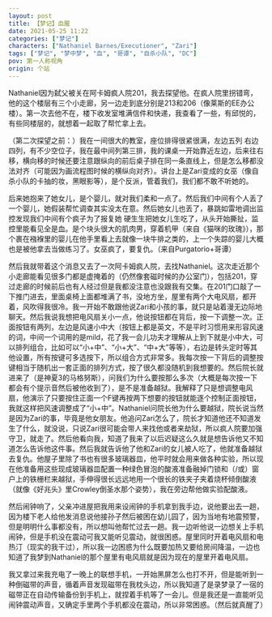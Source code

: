 ```yaml
---
layout: post
title: 【梦记】血腥
date: 2021-05-25 11:22
categories: ["梦记"]
characters: ["Nathaniel Barnes/Executioner", "Zari"]
tags: ["梦记", "梦中梦", "血", "哥谭", "自杀小队", "DC"]
pov: 第一人称视角
origin: 个站
---
```


Nathaniel因为弑父被关在阿卡姆疯人院201，我去探望他。在疯人院里拐错弯，他的这个楼层有三个小走廊，另一边走到底分别是213和206（像莱斯的EE办公楼）。第一次去他不在，楼下收发室堆满信件和快递，我查看了一些，有邱悦的，有些同楼层的，就想着一起取了帮忙拿上去。

（第二次探望之前：）我在一间很大的教室，座位排得很紧很满，左边五列 右边四列，有不少空位子，我在最中间列第三排，我的课桌一开始靠近左边，后来往右移，横向移的时候还要注意跟纵向的前后桌子排在同一条直线上，但是怎么移都没法对齐（可能因为画流程图时候的横纵向对齐）。讲台上是Zari变成的女巫（像自杀小队的卡抽的妆，黑眼影等），是个反派，管着我们，我们都不敢不听她的。

后来她抱来了她女儿，是个婴儿，就对我们柔和一点了。然后我们中间有个人丢了一个婴儿，她假装帮忙调查其实没太在意。然后她女儿也丢了，暴跳如雷地调出监控发现我们中间有个疯子为了报复她 硬生生把她女儿生吃了，从头开始撕扯，监控里能看见全是血。是个块头很大的肌肉男，穿着机甲（来自《猫咪的玫瑰》），那个裹在襁褓里的婴儿在他手里看上去就像一块牛排之类的，上一个失踪的婴儿大概也是被他拿去当做练习了。女巫疯了，要复仇。（来自Purgatorio+哥谭）

然后我就带着这个消息又去了一次阿卡姆疯人院，去找Nathaniel。这次走近那个小走廊能看见很多门都是虚掩着的（仍然像套磁时候的办公室门），包括201，穿过走廊的时候前后也有人经过但是我都没注意也没跟我有交集。在201门口敲了一下推门进去，里面桌椅上面都堆满了书，没地方坐，屋里有两个大电风扇，都开着，风吹得我很冷。我一开始不敢跟他说Zari和小孩的事，就只是站着漫无边际地聊天。然后我说我想把电风扇关小一点，他说按钮都在背后，按一下调整一次。正面按钮有两列，左边是风速小中大（按钮上都是英文，不是平时习惯用来形容风速的词，中间一个词用的是mild，花了我一会儿功夫才理解从上到下就是小中大，可以排列组合，比如可以“小+中”、“小+大”、“中+大”等等），右边是转头定时等其他设置，所有按键可多选按下，所以组合方式非常多。我每次按一下背后的调整按键相当于随机出一套正面的排列方式，按了很久都没随机到我想要的。然后院长就进来了（是神夏3的马格努斯），问我们为什么要按那么多次（大概是每次按一下都会有个提示音然后被他收到了），是不是准备越狱。我解释了只是想调整电风扇，他演示了只要按住正面一个F键再按两下想要的按钮就能逐个控制正面按钮，我就这样把风速调整成了“小+中”。Nathaniel问院长他为什么要越狱，院长说当然是因为Zari的事，毕竟是他女朋友。他追问Zari怎么了，院长才知道他还不知道发生了什么，就没说，只说Zari很可能会带人来找他或者来劫狱，所以疯人院要加强守卫，就走了。然后他看向我，知道了我来了以后迟疑这么久就是想告诉他又不知道怎么告诉他这件事。然后我就告诉他了他和Zari的女儿被人吃了，他就准备越狱去复仇。他屋子里除了书也有很多玻璃器皿，他平时就会用来做各种实验，所以现在他准备用这些现成玻璃器皿配置一种绿色冒泡的酸液准备融掉门锁和（/或）窗户上的铁栅栏来越狱，手伸得很长远远地用一个很长的铁夹子夹着烧杯倾倒酸液（就像《好兆头》里Crowley倒圣水那个姿势），我在旁边帮他做实验配酸液。

然后闹钟响了，父亲冲进屋把我用来设闹钟的手机拿到我手边，说他要出去一趟，因为楼下老人给他发消息说他接孙子然后被困在幼儿园了，因为当地有地震预警，但是明明什么事都没有，所以想叫他帮忙过去一趟。我一边听他说一边想关上手机闹钟，但是手机没在震动可我又能听见震动，就很困惑。屋里同时开着电风扇和电热汀（现实的我干过），所以我一边困惑为什么既要加热又要给房间降温，一边也知道了我梦到Nathaniel的那个屋里有电风扇就是因为现在的屋里开着电风扇。

我又拿过来我充电了一晚上的联想手机，一开始黑屏怎么也打不开，但是能听到一种倒磁带的声音，循着声音发现磁带在我枕头边，所以我知道了是录梦录了一宿的磁带正在自动传输备份到手机上，就捏着手机等了一会儿。但是我还是一直能听见闹钟震动声音，又确定手里两个手机都没在震动，所以非常困惑。（然后就真醒了）

